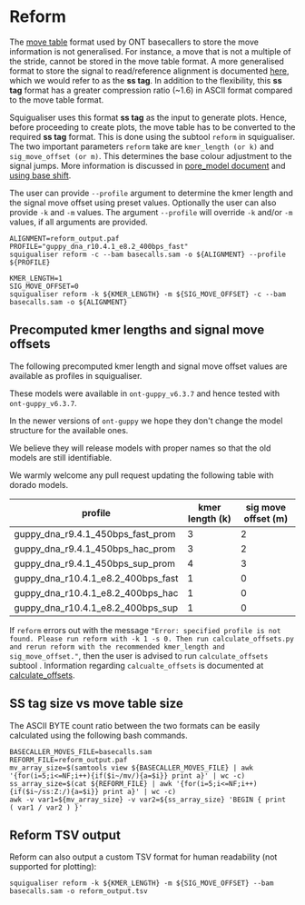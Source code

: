 # Reform

The [move table](move_table.md) format used by ONT basecallers to store the move information is not generalised. For instance, a move that is not a multiple of the stride, cannot be stored in the move table format. A more generalised format to store the signal to read/reference alignment is documented [here](https://hasindu2008.github.io/f5c/docs/output#ss-tag), which we would refer to as the **ss tag**. In addition to the flexibility, this **ss tag** format has a greater compression ratio (~1.6) in ASCII format compared to the move table format.

Squigualiser uses this format **ss tag** as the input to generate plots. Hence, before proceeding to create plots, the move table has to be converted to the required **ss tag** format. This is done using the subtool `reform` in squigualiser.
The two important parameters `reform` take are `kmer_length (or k)` and `sig_move_offset (or m)`.
This determines the base colour adjustment to the signal jumps. More information is discussed in [pore_model document](pore_model.md) and [using base shift](base_shift_and_eventalignment.md).

The user can provide `--profile` argument to determine the kmer length and the signal move offset using preset values.
Optionally the user can also provide `-k` and `-m` values. The argument  `--profile` will override `-k` and/or `-m` values, if all arguments are provided.

```
ALIGNMENT=reform_output.paf
PROFILE="guppy_dna_r10.4.1_e8.2_400bps_fast"
squigualiser reform -c --bam basecalls.sam -o ${ALIGNMENT} --profile ${PROFILE} 

KMER_LENGTH=1
SIG_MOVE_OFFSET=0
squigualiser reform -k ${KMER_LENGTH} -m ${SIG_MOVE_OFFSET} -c --bam basecalls.sam -o ${ALIGNMENT}
```

## Precomputed kmer lengths and signal move offsets

The following precomputed kmer length and signal move offset values are available as profiles in squigualiser.

These models were available in `ont-guppy_v6.3.7` and hence tested with `ont-guppy_v6.3.7`.

In the newer versions of `ont-guppy` we hope they don't change the model structure for the available ones.

We believe they will release models with proper names so that the old models are still identifiable.

We warmly welcome any pull request updating the following table with dorado models.

| profile                            | kmer length (k) | sig move offset (m) |
|------------------------------------|-----------------|---------------------|
| guppy_dna_r9.4.1_450bps_fast_prom  | 3               | 2                   |
| guppy_dna_r9.4.1_450bps_hac_prom   | 3               | 2                   |
| guppy_dna_r9.4.1_450bps_sup_prom   | 4               | 3                   |
| guppy_dna_r10.4.1_e8.2_400bps_fast | 1               | 0                   |
| guppy_dna_r10.4.1_e8.2_400bps_hac  | 1               | 0                   |
| guppy_dna_r10.4.1_e8.2_400bps_sup  | 1               | 0                   |

If `reform` errors out with the message `"Error: specified profile is not found. Please run reform with -k 1 -s 0. Then run calculate_offsets.py and rerun reform with the recommended kmer_length and sig_move_offset."`, then the user is advised to run `calculate_offsets` subtool .
Information regarding `calcualte_offsets` is documented at [calculate_offsets](calculate_offsets.md).

## SS tag size vs move table size

The ASCII BYTE count ratio between the two formats can be easily calculated using the following bash commands.
```
BASECALLER_MOVES_FILE=basecalls.sam
REFORM_FILE=reform_output.paf
mv_array_size=$(samtools view ${BASECALLER_MOVES_FILE} | awk '{for(i=5;i<=NF;i++){if($i~/mv/){a=$i}} print a}' | wc -c)
ss_array_size=$(cat ${REFORM_FILE} | awk '{for(i=5;i<=NF;i++){if($i~/ss:Z:/){a=$i}} print a}' | wc -c)
awk -v var1=${mv_array_size} -v var2=${ss_array_size} 'BEGIN { print  ( var1 / var2 ) }'
```

## Reform TSV output 

Reform can also output a custom TSV format for human readability (not supported for plotting):
```
squigualiser reform -k ${KMER_LENGTH} -m ${SIG_MOVE_OFFSET} --bam basecalls.sam -o reform_output.tsv
```
